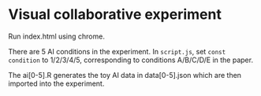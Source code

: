 # Visual collaborative experiment
Run index.html using chrome.

There are 5 AI conditions in the experiment. In `script.js`, set `const condition` to 1/2/3/4/5, corresponding to conditions A/B/C/D/E in the paper. 

The ai[0-5].R generates the toy AI data in data[0-5].json which are then imported into the experiment. 


